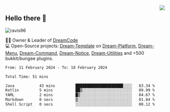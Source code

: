 <img align='right' src="https://github-readme-stats.vercel.app/api?username=Ravis96&show_icons=true">

## Hello there 👋
<p align="left"> <img src="https://komarev.com/ghpvc/?username=ravis96&label=Profile%20views&color=0e75b6&style=flat" alt="ravis96" /> </p>

👨‍💻 Owner & Leader of [DreamCode](https://github.com/DreamPoland) <br>
💻 Open-Source projects: [Dream-Template](https://github.com/DreamPoland/dream-template) on [Dream-Platform](https://github.com/DreamPoland/dream-platform), [Dream-Menu](https://github.com/DreamPoland/dream-menu), [Dream-Command](https://github.com/DreamPoland/dream-command), [Dream-Notice](https://github.com/DreamPoland/dream-notice), [Dream-Utilities](https://github.com/DreamPoland/dream-utilities) and +500 bukkit/bungee plugins.

<!--START_SECTION:waka-->

```txt
From: 11 February 2024 - To: 18 February 2024

Total Time: 51 mins

Java           43 mins         █████████████████████░░░░   83.34 %
Kotlin         5 mins          ██▒░░░░░░░░░░░░░░░░░░░░░░   09.99 %
YAML           2 mins          █▒░░░░░░░░░░░░░░░░░░░░░░░   04.67 %
Markdown       0 secs          ▒░░░░░░░░░░░░░░░░░░░░░░░░   01.84 %
Shell Script   0 secs          ░░░░░░░░░░░░░░░░░░░░░░░░░   00.12 %
```

<!--END_SECTION:waka-->
